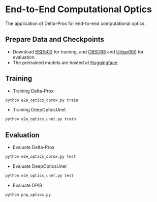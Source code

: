 # End-to-End Computational Optics

The application of Delta-Prox for end-to-end computational optics. 

## Prepare Data and Checkpoints

- Download [BSD500](https://huggingface.co/datasets/delta-prox/BSD500) for training, and [CBSD68](https://huggingface.co/datasets/delta-prox/CBSD68) and [Urban100](https://huggingface.co/datasets/delta-prox/Urban100) for evaluation.
- The pretrained models are hosted at [Huggingface](https://huggingface.co/delta-prox/computational_optics).

## Training 

- Training Delta-Prox

```bash
python e2e_optics_dprox.py train
```

- Training DeepOpticsUnet

```bash
python e2e_optics_unet.py train
```

## Evaluation

- Evaluate Delta-Prox

```bash
python e2e_optics_dprox.py test
```

- Evaluate DeepOpticsUnet

```bash
python e2e_optics_unet.py test
```

- Evaluate DPIR

```bash
python pnp_optics.py
```